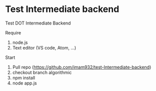 # Test Intermediate backend
Test DOT Intermediate Backend

Require
1. node.js
2. Text editor (VS code, Atom, ...)

Start
1. Pull repo (https://github.com/imam932/test-Intermediate-backend)
2. checkout branch algorithmic
3. npm install
4. node app.js